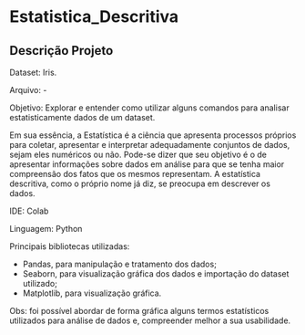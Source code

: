 # Estatistica_Descritiva

## Descrição Projeto

Dataset: Iris.

Arquivo: -

Objetivo: Explorar e entender como utilizar alguns comandos para analisar estatisticamente dados de um dataset. 

Em sua essência, a Estatística é a ciência que apresenta processos próprios para coletar,
apresentar e interpretar adequadamente conjuntos de dados, sejam eles numéricos ou não. 
Pode-se dizer que seu objetivo é o de apresentar informações sobre dados em análise para que se tenha
maior compreensão dos fatos que os mesmos representam.
A estatística descritiva, como o próprio nome já diz, se preocupa em descrever os dados.

IDE: Colab

Linguagem: Python

Principais bibliotecas utilizadas:
- Pandas, para manipulação e tratamento dos dados;
- Seaborn, para visualização gráfica dos dados e importação do dataset utilizado;
- Matplotlib, para visualização gráfica.

Obs: foi possível abordar de forma gráfica alguns termos estatísticos utilizados para análise de dados e, compreender melhor a sua usabilidade. 
